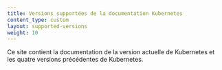 ```yaml
---
title: Versions supportées de la documentation Kubernetes
content_type: custom
layout: supported-versions
weight: 10
---
```


<!-- overview -->

Ce site contient la documentation de la version actuelle de Kubernetes et les quatre versions précédentes de Kubernetes.
